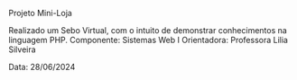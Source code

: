Projeto Mini-Loja

Realizado um Sebo Virtual, com o intuito de demonstrar conhecimentos na linguagem PHP.
Componente: Sistemas Web I
Orientadora: Professora Lilia Silveira

Data: 28/06/2024
